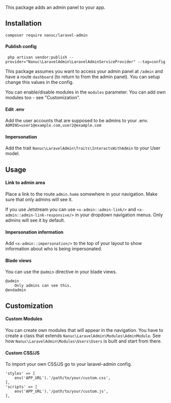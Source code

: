 This package adds an admin panel to your app. 

## Installation
`composer require nanuc/laravel-admin`

#### Publish config
` php artisan vendor:publish --provider="Nanuc\LaravelAdmin\LaravelAdminServiceProvider" --tag=config`

This package assumes you want to access your admin panel at `/admin` and have a route `dashboard` (to return to from the admin panel). You can setup change this values in the config.

You can enable/disable modules in the `modules` parameter. You can add own modules too - see "Customization".

#### Edit .env
Add the user accounts that are supposed to be admins to your .env.
`ADMINS=user1@example.com,user2@example.com`

#### Impersonation
Add the trait `Nanuc\LaravelAdmin\Traits\InteractsWithAdmin` to your User model.

## Usage
#### Link to admin area
Place a link to the route `admin.home` somewhere in your navigation. Make sure that only admins will see it.

If you use Jetstream you can use `<x-admin::admin-link/>` and `<x-admin::admin-link-responsive/>` in your dropdown navigation menus. Only admins will see it by default.

#### Impersonation information
Add `<x-admin::impersonation/>` to the top of your layout to show information about who is being impersonated.

#### Blade views
You can use the `@admin` directive in your blade views.
```
@admin
    Only admins can see this.
@endadmin
```

## Customization
#### Custom Modules
You can create own modules that will appear in the navigation. You have to create a class that extends `Nanuc\LaravelAdmin\Modules\AdminModule`. See how `Nanuc\LaravelAdmin\Modules\Users\Users` is built and start from there.

#### Custom CSS/JS
To import your own CSS/JS go to your laravel-admin config.
```
'styles' => [
    env('APP_URL').'/path/to/your/custom.css',
],
'scripts' => [
    env('APP_URL').'/path/to/your/custom.js',
],
